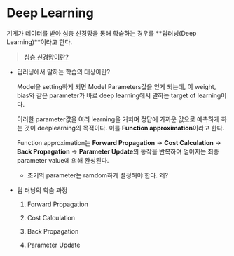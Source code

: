 # Deep Learning

기계가 데이터를 받아 심층 신경망을 통해 학습하는 경우를 **딥러닝(Deep Learning)**이라고 한다.

> [심층 신경망이란? ](https://github.com/HibernationNo1/TIL/blob/master/study_Machine_learning/Deep_Learning/neural%20network/%EC%9D%B8%EA%B3%B5%EC%8B%A0%EA%B2%BD%EB%A7%9D(artificial%20neural%20network%2C%20ANN).md)

- 딥러닝에서 말하는 학습의 대상이란? 

  Model을 setting하게 되면 Model Parameters값을 얻게 되는데, 이 weight, bias와 같은 parameter가 바로 deep learning에서 말하는 target of learning이다.

  이러한 parameter값을 여러 learning을 거치며 정답에 가까운 값으로 예측하게 하는 것이 deeplearning의 목적이다. 이를 **Function approximation**이라고 한다.

  Function approximation는 **Forward Propagation** -> **Cost Calculation** -> **Back Propagation** -> **Parameter Update**의 동작을 반복하며 얻어지는 최종 parameter value에 의해 완성된다.

  - 초기의 parameter는 ramdom하게 설정해야 한다. 왜?

  

- 딥 러닝의 학습 과정

  1. Forward Propagation

     

  2. Cost Calculation

     

  3. Back Propagation

     

  4. Parameter Update